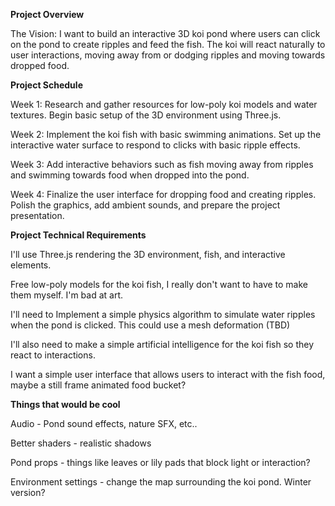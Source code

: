 **Project Overview**

The Vision: I want to build an interactive 3D koi pond where users can click on the pond to create ripples and feed the fish. The koi will react naturally to user interactions, moving away from or dodging ripples and moving towards dropped food.

**Project Schedule**

Week 1: Research and gather resources for low-poly koi models and water textures. Begin basic setup of the 3D environment using Three.js.

Week 2: Implement the koi fish with basic swimming animations. Set up the interactive water surface to respond to clicks with basic ripple effects.

Week 3: Add interactive behaviors such as fish moving away from ripples and swimming towards food when dropped into the pond.

Week 4: Finalize the user interface for dropping food and creating ripples. Polish the graphics, add ambient sounds, and prepare the project presentation.

**Project Technical Requirements**

I'll use Three.js rendering the 3D environment, fish, and interactive elements. 

Free low-poly models for the koi fish, I really don't want to have to make them myself. I'm bad at art. 

I'll need to Implement a simple physics algorithm to simulate water ripples when the pond is clicked. This could use a mesh deformation (TBD)

I'll also need to make a simple artificial intelligence for the koi fish so they react to interactions. 

I want a simple user interface that allows users to interact with the fish food, maybe a still frame animated food bucket?

**Things that would be cool**

Audio - Pond sound effects, nature SFX, etc..

Better shaders - realistic shadows

Pond props - things like leaves or lily pads that block light or interaction?

Environment settings - change the map surrounding the koi pond. Winter version?
